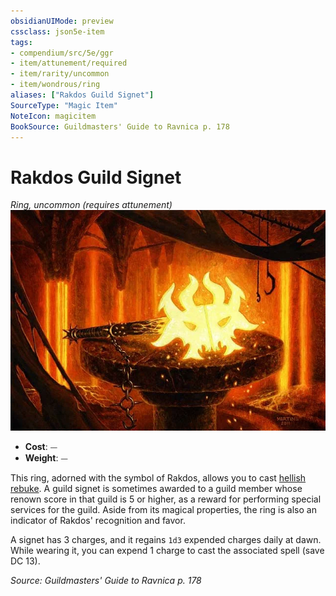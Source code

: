 ```yaml
---
obsidianUIMode: preview
cssclass: json5e-item
tags:
- compendium/src/5e/ggr
- item/attunement/required
- item/rarity/uncommon
- item/wondrous/ring
aliases: ["Rakdos Guild Signet"]
SourceType: "Magic Item"
NoteIcon: magicitem
BookSource: Guildmasters' Guide to Ravnica p. 178
---
```

# Rakdos Guild Signet
*Ring, uncommon (requires attunement)*  
![](/3-Mechanics/CLI/items/img/rakdos-guild-signet.webp#right)  

- **Cost**: ⏤
- **Weight**: ⏤

This ring, adorned with the symbol of Rakdos, allows you to cast [hellish rebuke](/3-Mechanics/CLI/spells/hellish-rebuke.md). A guild signet is sometimes awarded to a guild member whose renown score in that guild is 5 or higher, as a reward for performing special services for the guild. Aside from its magical properties, the ring is also an indicator of Rakdos' recognition and favor.

A signet has 3 charges, and it regains `1d3` expended charges daily at dawn. While wearing it, you can expend 1 charge to cast the associated spell (save DC 13).

*Source: Guildmasters' Guide to Ravnica p. 178*